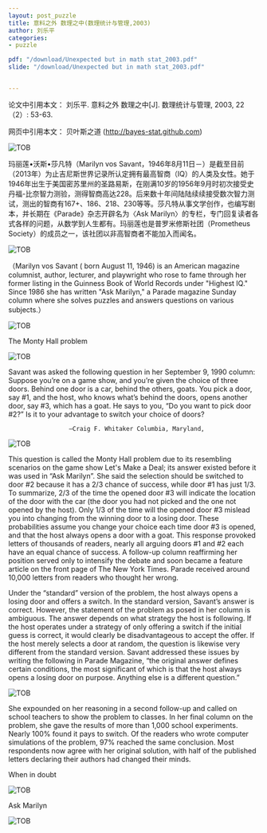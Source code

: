 ```yaml
---
layout: post_puzzle  
title: 意料之外 数理之中(数理统计与管理,2003)
author: 刘乐平
categories:
- puzzle 

pdf: "/download/Unexpected but in math stat_2003.pdf"  
slide: "/download/Unexpected but in math stat_2003.pdf"  


---
```


论文中引用本文：
刘乐平. 意料之外 数理之中[J]. 数理统计与管理, 2003, 22（2）: 53-63.

网页中引用本文：
贝叶斯之道 (http://bayes-stat.github.com)




![TOB](https://bayes-stat.github.com/images/131201.jpg)

玛丽莲•沃斯•莎凡特（Marilyn vos Savant，1946年8月11日－）是截至目前（2013年）为止吉尼斯世界记录所认定拥有最高智商（IQ）的人类及女性。她于1946年出生于美国密苏里州的圣路易斯，在刚满10岁的1956年9月时初次接受史丹福-比奈智力测验，测得智商高达228。后来数十年间陆陆续续接受数次智力测试，测出的智商有167+、186、218、230等等。莎凡特从事文学创作，也编写剧本，并长期在《Parade》杂志开辟名为〈Ask Marilyn〉的专栏，专门回复读者各式各样的问题，从数学到人生都有。玛丽莲也是普罗米修斯社团（Prometheus Society）的成员之一，该社团以非高智商者不能加入而闻名。

![TOB](https://bayes-stat.github.com/images/131202.jpg)

（Marilyn vos Savant ( born August 11, 1946) is an American magazine columnist, author, lecturer, and playwright who rose to fame through her former listing in the Guinness Book of World Records under "Highest IQ." Since 1986 she has written "Ask Marilyn," a Parade magazine Sunday column where she solves puzzles and answers questions on various subjects.）

![TOB](https://bayes-stat.github.com/images/131203.gif)


The Monty Hall problem


![TOB](https://bayes-stat.github.com/images/131204.jpg)

Savant was asked the following question in her September 9, 1990 column:
Suppose you’re on a game show, and you’re given the choice of three doors. Behind one door is a car, behind the others, goats. You pick a door, say #1, and the host, who knows what’s behind the doors, opens another door, say #3, which has a goat. He says to you, “Do you want to pick door #2?” Is it to your advantage to switch your choice of doors?

                     —Craig F. Whitaker Columbia, Maryland,  


![TOB](https://bayes-stat.github.com/images/131205.jpg)


This question is called the Monty Hall problem due to its resembling scenarios on the game show Let's Make a Deal; its answer existed before it was used in “Ask Marilyn”. She said the selection should be switched to door #2 because it has a 2/3 chance of success, while door #1 has just 1/3. To summarize, 2/3 of the time the opened door #3 will indicate the location of the door with the car (the door you had not picked and the one not opened by the host). Only 1/3 of the time will the opened door #3 mislead you into changing from the winning door to a losing door. These probabilities assume you change your choice each time door #3 is opened, and that the host always opens a door with a goat. This response provoked letters of thousands of readers, nearly all arguing doors #1 and #2 each have an equal chance of success. A follow-up column reaffirming her position served only to intensify the debate and soon became a feature article on the front page of The New York Times. Parade received around 10,000 letters from readers who thought her wrong. 

Under the “standard” version of the problem, the host always opens a losing door and offers a switch. In the standard version, Savant’s answer is correct. However, the statement of the problem as posed in her column is ambiguous. The answer depends on what strategy the host is following. If the host operates under a strategy of only offering a switch if the initial guess is correct, it would clearly be disadvantageous to accept the offer. If the host merely selects a door at random, the question is likewise very different from the standard version. Savant addressed these issues by writing the following in Parade Magazine, “the original answer defines certain conditions, the most significant of which is that the host always opens a losing door on purpose. Anything else is a different question.” 


![TOB](https://bayes-stat.github.com/images/131206.png)

She expounded on her reasoning in a second follow-up and called on school teachers to show the problem to classes. In her final column on the problem, she gave the results of more than 1,000 school experiments. Nearly 100% found it pays to switch. Of the readers who wrote computer simulations of the problem, 97% reached the same conclusion. Most respondents now agree with her original solution, with half of the published letters declaring their authors had changed their minds. 


When in doubt


![TOB](https://bayes-stat.github.com/images/131207.jpg)


Ask Marilyn

![TOB](https://bayes-stat.github.com/images/131208.jpg)





